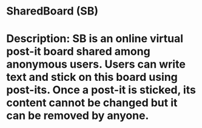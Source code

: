 # SharedBoard (SB)
# Description: SB is an online virtual post-it board shared among anonymous users. Users can write text and stick on this board using post-its. Once a post-it is sticked, its content cannot be changed but it can be removed by anyone.
